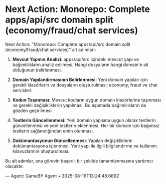 # Next Action: Monorepo: Complete apps/api/src domain split (economy/fraud/chat services)

Next Action: "Monorepo: Complete apps/api/src domain split (economy/fraud/chat services)" alt adımları:

1. **Mevcut Yapının Analizi**: apps/api/src içindeki mevcut yapı ve bağımlılıkların analiz edilmesi. Hangi dosyaların hangi domain'e ait olduğunun belirlenmesi.

2. **Domain Yapılandırmasının Belirlenmesi**: Yeni domain yapıları için gerekli klasörlerin ve dosyaların oluşturulması: economy, fraud ve chat servisleri.

3. **Kodun Taşınması**: Mevcut kodların uygun domain klasörlerine taşınması ve gerekli değişikliklerin yapılması. Bu aşamada bağımlılıkların da gözden geçirilmesi.

4. **Testlerin Güncellenmesi**: Yeni domain yapısına uygun olarak testlerin güncellenmesi ve yeni testlerin eklenmesi. Her bir domain için bağımsız testlerin sağlandığından emin olunması.

5. **Dokümantasyonun Güncellenmesi**: Yapılan değişikliklerin dokümantasyona işlenmesi. Yeni yapı ile ilgili bilgilendirme ve kullanım kılavuzlarının oluşturulması.

Bu alt adımlar, ana görevin başarılı bir şekilde tamamlanmasına yardımcı olacaktır.

— Agent: GameBY Agent • 2025-08-16T13:24:48.669Z
